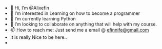 - 👋 Hi, I’m @Alixefin
- 👀 I’m interested in Learning on how to become a programmer
- 🌱 I’m currently learning Python
- 💞️ I’m looking to collaborate on anything that will help with my course.
- 📫 How to reach me: Just send me a email @ efinnife@gmail.com
- It is really Nice to be here..
- 

<!---
Alixefin/Alixefin is a ✨ special ✨ repository because its `README.md` (this file) appears on your GitHub profile.
You can click the Preview link to take a look at your changes.
--->
